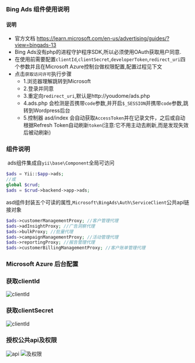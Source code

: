 ### Bing Ads 组件使用说明
#### 说明
- 官方文档 https://learn.microsoft.com/en-us/advertising/guides/?view=bingads-13
- Bing Ads没有php的进程守护程序SDK,所以必须使用OAuth获取用户同意.
- 在使用前需要配置`clientId`,`clientSecret`,`developerToken`,`redirect_uri`四个参数并且在Microsoft Azure控制台做权限配置,配置过程见下文
- 点击`获取访问许可`执行步骤
  - 1.浏览器理解跳转到Microsoft
  - 2.登录并同意
  - 3.重定向`redirect_uri`,默认是http://youdome/ads.php
  - 4.ads.php 会检测是否携带`code`参数,并开启`$_SESSION`并携带`code`参数,跳转到Wordpress后台
  - 5.控制器 asd/index 会自动获取`AccessToken`并在记录文件，之后或自动根据Refresh Token自动刷新`token`(注意:它不用主动去刷新,而是发现失效后被动刷新)


### 组件说明
​	ads组件集成自`yii\base\Component`全局可访问

~~~php
$ads = Yii::$app->ads;
//或
global $crud;
$ads = $crud->backend->app->ads;
~~~

asd组件封装五个可读的属性,`Microsoft\BingAds\Auth\ServiceClient`公共api链接对象
~~~php
$ads->customerManagementProxy; //客户管理代理
$ads->adInsightProxy; //广告洞察代理
$ads->bulkProxy; //批量代理
$ads->campaignManagementProxy; //活动管理代理
$ads->reportingProxy; //报告管理代理
$ads->customerBillingManagementProxy; //客户账单管理代理
~~~
### Microsoft Azure 后台配置
###  获取clientId
![clientId](https://www.shiguangxiaotou.com/wp-content/uploads/2022/11/截屏2022-11-17-03.30.28.png)
### 获取clientSecret
![clientId](https://www.shiguangxiaotou.com/wp-content/uploads/2022/11/截屏2022-11-17-03.35.20.png)
### 授权公共api及权限
![api](https://www.shiguangxiaotou.com/wp-content/uploads/2022/11/截屏2022-11-17-03.39.51.png)
![及权限](https://www.shiguangxiaotou.com/wp-content/uploads/2022/11/截屏2022-11-17-03.44.31.png)